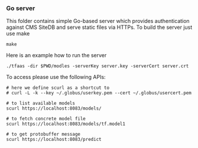 ### Go server

This folder contains simple Go-based server which provides authentication
against CMS SiteDB and serve static files via HTTPs. To build the server
just use make
```
make
```
Here is an example how to run the server
```
./tfaas -dir $PWD/modles -serverKey server.key -serverCert server.crt
```
To access please use the following APIs:
```
# here we define scurl as a shortcut to
# curl -L -k --key ~/.globus/userkey.pem --cert ~/.globus/usercert.pem

# to list available models
scurl https://localhost:8083/models/

# to fetch concrete model file
scurl https://localhost:8083/models/tf.model1

# to get protobuffer message
scurl https://localhost:8083/predict
```

